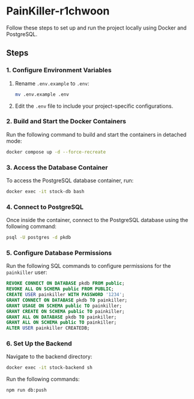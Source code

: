 # PainKiller-r1chwoon

Follow these steps to set up and run the project locally using Docker and PostgreSQL.

## Steps

### 1. Configure Environment Variables

1. Rename `.env.example` to `.env`:

   ```bash
   mv .env.example .env
   ```

2. Edit the `.env` file to include your project-specific configurations.

### 2. Build and Start the Docker Containers

Run the following command to build and start the containers in detached mode:

```bash
docker compose up -d --force-recreate
```

### 3. Access the Database Container

To access the PostgreSQL database container, run:

```bash
docker exec -it stock-db bash
```

### 4. Connect to PostgreSQL

Once inside the container, connect to the PostgreSQL database using the following command:

```bash
psql -U postgres -d pkdb
```

### 5. Configure Database Permissions

Run the following SQL commands to configure permissions for the `painkiller` user:

```sql
REVOKE CONNECT ON DATABASE pkdb FROM public;
REVOKE ALL ON SCHEMA public FROM PUBLIC;
CREATE USER painkiller WITH PASSWORD '1234';
GRANT CONNECT ON DATABASE pkdb TO painkiller;
GRANT USAGE ON SCHEMA public TO painkiller;
GRANT CREATE ON SCHEMA public TO painkiller;
GRANT ALL ON DATABASE pkdb TO painkiller;
GRANT ALL ON SCHEMA public TO painkiller;
ALTER USER painkiller CREATEDB;
```

### 6. Set Up the Backend

Navigate to the backend directory:

```bash
docker exec -it stock-backend sh
```

Run the following commands:

```bash
npm run db:push
```
